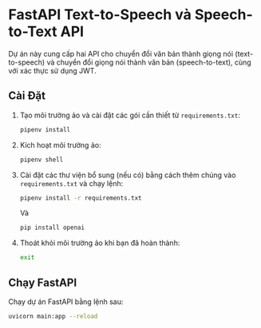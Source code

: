 # FastAPI Text-to-Speech và Speech-to-Text API

Dự án này cung cấp hai API cho chuyển đổi văn bản thành giọng nói (text-to-speech) và chuyển đổi giọng nói thành văn bản (speech-to-text), cùng với xác thực sử dụng JWT.

## Cài Đặt

1. Tạo môi trường ảo và cài đặt các gói cần thiết từ `requirements.txt`:

    ```bash
    pipenv install
    ```

2. Kích hoạt môi trường ảo:

    ```bash
    pipenv shell
    ```

3. Cài đặt các thư viện bổ sung (nếu có) bằng cách thêm chúng vào `requirements.txt` và chạy lệnh:

    ```bash
    pipenv install -r requirements.txt
    ```
    Và
    ```bash
    pip install openai
    ```
4. Thoát khỏi môi trường ảo khi bạn đã hoàn thành:

    ```bash
    exit
    ```

## Chạy FastAPI

Chạy dự án FastAPI bằng lệnh sau:

```bash
uvicorn main:app --reload
